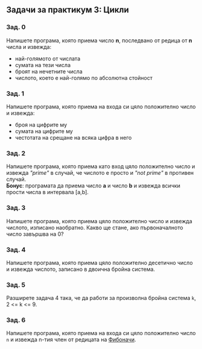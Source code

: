 ## Задачи за практикум 3: Цикли

### Зад. 0
Напишете програма, която приема число **n**, последвано от редица от **n** числа и извежда:
* най-голямото от числата
* сумата на тези числа
* броят на нечетните числа
* числото, което е най-голямо по абсолютна стойност

### Зад. 1
Напишете програма, която приема на входа си цяло положително число и извежда:
* броя на цифрите му
* сумата на цифрите му
* честотата на срещане на всяка цифра в него

### Зад. 2
Напишете програма, която приема като вход цяло положително число и извежда *"prime"* в случай, че числото е просто и *"not prime"* в противен случай.  
**Бонус**: програмата да приема число **a** и число **b** и извежда всички прости числа в интервала [a,b].

### Зад. 3
Напишете програма, която приема цяло положително число и извежда числото, изписано наобратно. Какво ще стане, ако първоначалното число завършва на 0?

### Зад. 4
Напишете програма, която приема цяло положително десетично число и извежда числото, записано в двоична бройна система.

### Зад. 5
Разширете задача 4 така, че да работи за произволна бройна система `k`, 2 <= k <= 9.

### Зад. 6
Напишете програма, която приема на входа си цяло положително число `n` и извежда n-тия член от редицата на [Фибоначи](https://en.wikipedia.org/wiki/Fibonacci_number).

